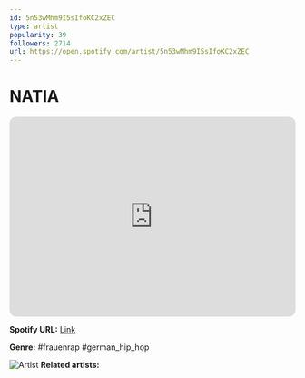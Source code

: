 ```yaml
---
id: 5n53wMhm9I5sIfoKC2xZEC
type: artist
popularity: 39
followers: 2714
url: https://open.spotify.com/artist/5n53wMhm9I5sIfoKC2xZEC
---
```

# NATIA

<iframe style="border-radius:12px" src="https://open.spotify.com/embed/artist/5n53wMhm9I5sIfoKC2xZEC" width="100%" height="352" frameBorder="0" allowfullscreen="" allow="autoplay; clipboard-write; encrypted-media; fullscreen; picture-in-picture" loading="lazy"></iframe>

**Spotify URL:** [Link](https://open.spotify.com/artist/5n53wMhm9I5sIfoKC2xZEC)

**Genre:**  #frauenrap #german_hip_hop

![Artist](https://i.scdn.co/image/ab6761610000e5ebd87b8c2d364613c733303ca8)
**Related artists:**

